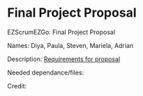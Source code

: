 # Final Project Proposal
EZScrumEZGo: Final Project Proposal

Names: Diya, Paula, Steven, Mariela, Adrian 

Description:
[Requirements for proposal](https://www.lewis.education/?cpsc=44000-fall-2021-001#/activity/final-project-proposal)

Needed dependance/files:

Credit:
